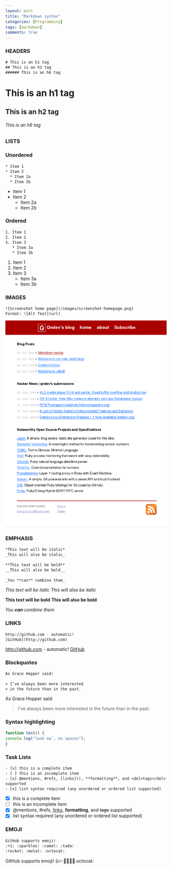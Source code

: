 ```yaml
---
layout: post
title: "Markdown syntax"
categories: [Programming]
tags: [markdown]
comments: true
---
```


<a name="headers"></a>

### HEADERS
```
# This is an h1 tag
## This is an h2 tag
###### This is an h6 tag
```

<!--more-->

# This is an h1 tag
## This is an h2 tag
###### This is an h6 tag

<a name="lists"></a>

### LISTS

<a name="unordered"></a>

### Unordered
```
* Item 1
* Item 2
  * Item 2a
  * Item 2b
```
* Item 1
* Item 2
  * Item 2a
  * Item 2b

<a name="ordered"></a>

### Ordered
```
1. Item 1
2. Item 2
3. Item 3
   * Item 3a
   * Item 3b
```
1. Item 1
2. Item 2
3. Item 3
   * Item 3a
   * Item 3b

<a name="images"></a>

### IMAGES
```
![Screenshot home page](/images/screenshot-homepage.png)
Format: ![Alt Text](url)
```

![Screenshot home page](https://raw.githubusercontent.com/qndev/blog/gh-pages/images/posts/screenshot.png)

<a name="emphasis"></a>

### EMPHASIS
```
*This text will be italic*
_This will also be italic_

**This text will be bold**
__This will also be bold__

_You **can** combine them_

```
*This text will be italic*
_This will also be italic_

**This text will be bold**
__This will also be bold__

_You **can** combine them_

<a name="links"></a>

### LINKS
```
http://github.com - automatic!
[GitHub](http://github.com)
```
http://github.com - automatic!
[GitHub](http://github.com)

<a name="blockquotes"></a>

### Blockquotes
```
As Grace Hopper said:

> I’ve always been more interested
> in the future than in the past.
```
As Grace Hopper said:

> I’ve always been more interested
> in the future than in the past.

<a name="highlighting"></a>

### Syntax highlighting
```javascript
function test() {
console.log("look ma’, no spaces");
}
```

<a name="task-lists"></a>

### Task Lists
```
- [x] this is a complete item
- [ ] this is an incomplete item
- [x] @mentions, #refs, [links](), **formatting**, and <del>tags</del> supported
- [x] list syntax required (any unordered or ordered list supported)
```
- [x] this is a complete item
- [ ] this is an incomplete item
- [x] @mentions, #refs, [links](), **formatting**, and <del>tags</del> supported
- [x] list syntax required (any unordered or ordered list supported)

<a name="emoiji"></a>

### EMOJI
```
GitHub supports emoji!
:+1: :sparkles: :camel: :tada:
:rocket: :metal: :octocat:
```
GitHub supports emoji!
:+1::sparkles::camel::tada::rocket::metal::octocat:
